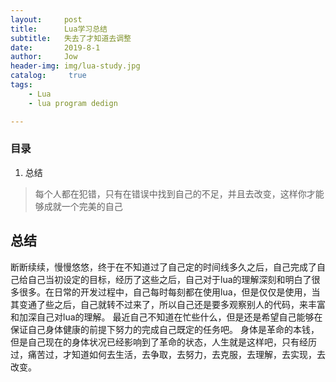 ```yaml
---
layout:     post
title:      Lua学习总结
subtitle:   失去了才知道去调整
date:       2019-8-1
author:     Jow
header-img: img/lua-study.jpg
catalog: 	 true 
tags:
    - Lua
    - lua program dedign

---
```


### 目录
1. 总结

> 每个人都在犯错，只有在错误中找到自己的不足，并且去改变，这样你才能够成就一个完美的自己

## 总结
断断续续，慢慢悠悠，终于在不知道过了自己定的时间线多久之后，自己完成了自己给自己当初设定的目标，经历了这些之后，自己对于lua的理解深刻和明白了很多很多。在日常的开发过程中，自己每时每刻都在使用lua，但是仅仅是使用，当其变通了些之后，自己就转不过来了，所以自己还是要多观察别人的代码，来丰富和加深自己对lua的理解。
最近自己不知道在忙些什么，但是还是希望自己能够在保证自己身体健康的前提下努力的完成自己既定的任务吧。
身体是革命的本钱，但是自己现在的身体状况已经影响到了革命的状态，人生就是这样吧，只有经历过，痛苦过，才知道如何去生活，去争取，去努力，去克服，去理解，去实现，去改变。
